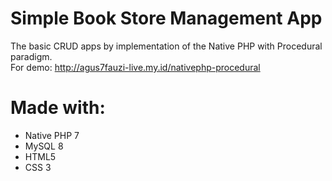 # Simple Book Store Management App

The basic CRUD apps by implementation of the Native PHP with Procedural paradigm. <br>
For demo: http://agus7fauzi-live.my.id/nativephp-procedural

# Made with:
- Native PHP 7
- MySQL 8
- HTML5
- CSS 3
